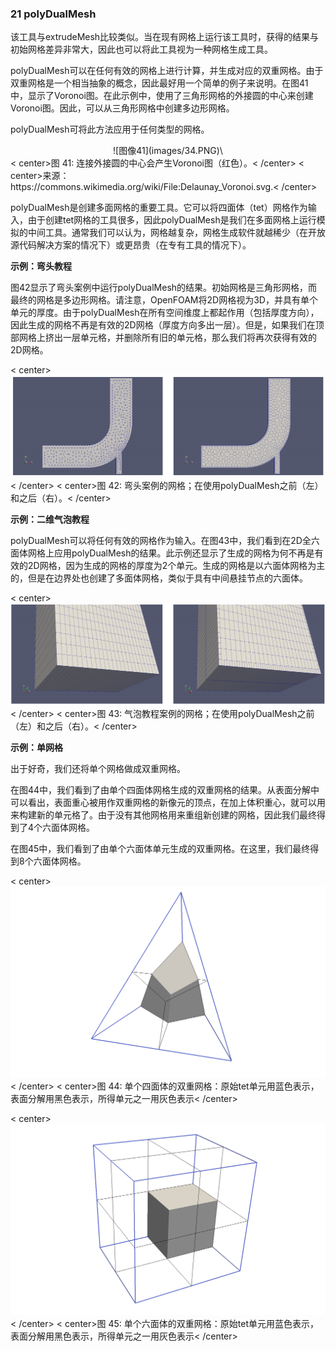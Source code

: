### 21 polyDualMesh

该工具与extrudeMesh比较类似。当在现有网格上运行该工具时，获得的结果与初始网格差异非常大，因此也可以将此工具视为一种网格生成工具。

polyDualMesh可以在任何有效的网格上进行计算，并生成对应的双重网格。由于双重网格是一个相当抽象的概念，因此最好用一个简单的例子来说明。在图41中，显示了Voronoi图。在此示例中，使用了三角形网格的外接圆的中心来创建Voronoi图。因此，可以从三角形网格中创建多边形网格。

polyDualMesh可将此方法应用于任何类型的网格。

<center>![图像41](images/34.PNG)\</center>
< center>图 41: 连接外接圆的中心会产生Voronoi图（红色）。< /center>
< center>来源：https://commons.wikimedia.org/wiki/File:Delaunay_Voronoi.svg.< /center>

polyDualMesh是创建多面网格的重要工具。它可以将四面体（tet）网格作为输入，由于创建tet网格的工具很多，因此polyDualMesh是我们在多面网格上运行模拟的中间工具。通常我们可以认为，网格越复杂，网格生成软件就越稀少（在开放源代码解决方案的情况下）或更昂贵（在专有工具的情况下）。

**示例：弯头教程**

图42显示了弯头案例中运行polyDualMesh的结果。初始网格是三角形网格，而最终的网格是多边形网格。请注意，OpenFOAM将2D网格视为3D，并具有单个单元的厚度。由于polyDualMesh在所有空间维度上都起作用（包括厚度方向），因此生成的网格不再是有效的2D网格（厚度方向多出一层）。但是，如果我们在顶部网格上挤出一层单元格，并删除所有旧的单元格，那么我们将再次获得有效的2D网格。

< center>![图像42](images/21-fig42.png)\< /center>
< center>图 42: 弯头案例的网格；在使用polyDualMesh之前（左）和之后（右）。< /center>

**示例：二维气泡教程**

polyDualMesh可以将任何有效的网格作为输入。在图43中，我们看到在2D全六面体网格上应用polyDualMesh的结果。此示例还显示了生成的网格为何不再是有效的2D网格，因为生成的网格的厚度为2个单元。生成的网格是以六面体网格为主的，但是在边界处也创建了多面体网格，类似于具有中间悬挂节点的六面体。

< center>![图像43](images/21-fig43.png)\< /center>
< center>图 43: 气泡教程案例的网格；在使用polyDualMesh之前（左）和之后（右）。< /center>

**示例：单网格**

出于好奇，我们还将单个网格做成双重网格。
    
在图44中，我们看到了由单个四面体网格生成的双重网格的结果。从表面分解中可以看出，表面重心被用作双重网格的新像元的顶点，在加上体积重心，就可以用来构建新的单元格了。由于没有其他网格用来重组新创建的网格，因此我们最终得到了4个六面体网格。
    
在图45中，我们看到了由单个六面体单元生成的双重网格。在这里，我们最终得到8个六面体网格。

< center>![图像44](images/42.PNG)\< /center>
< center>图 44: 单个四面体的双重网格：原始tet单元用蓝色表示，表面分解用黑色表示，所得单元之一用灰色表示< /center>

< center>![图像45](images/41.PNG)\< /center>
< center>图 45: 单个六面体的双重网格：原始tet单元用蓝色表示，表面分解用黑色表示，所得单元之一用灰色表示< /center>